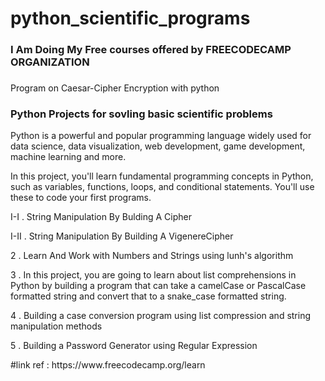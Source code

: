 # python_scientific_programs
 <h3>I Am Doing My Free courses offered by FREECODECAMP ORGANIZATION</h3>
 <h3></h3>Program on Caesar-Cipher Encryption with python</h3>
 <h3>Python Projects for sovling basic scientific problems</h3>
 <p>Python is a powerful and popular programming language widely used for data science, data visualization, web development, game development, machine learning and more.

In this project, you'll learn fundamental programming concepts in Python, such as variables, functions, loops, and conditional statements. You'll use these to code your first programs.</p>
<p>I-I . String Manipulation By Bulding A Cipher</p>
<p>I-II . String Manipulation By Building A VigenereCipher</p>
<p> 2 . Learn And Work with Numbers and Strings using lunh's algorithm
 <p>3 . In this project, you are going to learn about list comprehensions in Python by building a program that can take a camelCase or PascalCase formatted string and convert that to a snake_case formatted string.</p>
 <p>4 . Building a case conversion program using list compression and string manipulation methods </p>
 <p>5 . Building a Password Generator using Regular Expression</p>
#link ref : https://www.freecodecamp.org/learn
